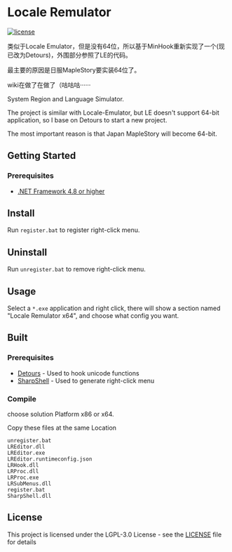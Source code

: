 # Locale Remulator

[![license](https://img.shields.io/github/license/InWILL/Locale_Remulator.svg)](https://www.gnu.org/licenses/lgpl-3.0.en.html)

类似于Locale Emulator，但是没有64位，所以基于MinHook重新实现了一个(现已改为Detours)，外围部分参照了LE的代码。

最主要的原因是日服MapleStory要实装64位了。

wiki在做了在做了（咕咕咕······

System Region and Language Simulator.

The project is similar with Locale-Emulator, but LE doesn't support 64-bit application, so I base on Detours to start a new project.

The most important reason is that Japan MapleStory will become 64-bit.

## Getting Started

### Prerequisites

* [.NET Framework 4.8 or higher](https://dotnet.microsoft.com/en-us/download/dotnet-framework/net48)

## Install

Run `register.bat` to register right-click menu.

## Uninstall

Run `unregister.bat` to remove right-click menu.

## Usage

Select a `*.exe` application and right click, there will show a section named "Locale Remulator x64", and choose what config you want.

## Built

### Prerequisites

* [Detours](https://github.com/microsoft/Detours) - Used to hook unicode functions
* [SharpShell](https://github.com/dwmkerr/sharpshell) - Used to generate right-click menu

### Compile
choose solution Platform x86 or x64.

Copy these files at the same Location

```
unregister.bat
LREditor.dll
LREditor.exe
LREditor.runtimeconfig.json
LRHook.dll
LRProc.dll
LRProc.exe
LRSubMenus.dll
register.bat
SharpShell.dll
```

## License

This project is licensed under the LGPL-3.0 License - see the [LICENSE](LICENSE) file for details
